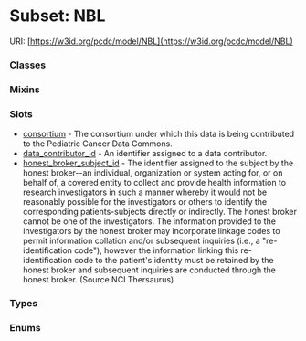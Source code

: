 
# Subset: NBL




URI: [https://w3id.org/pcdc/model/NBL](https://w3id.org/pcdc/model/NBL)


### Classes


### Mixins


### Slots

 * [consortium](consortium.md) - The consortium under which this data is being contributed to the Pediatric Cancer Data Commons.
 * [data_contributor_id](data_contributor_id.md) - An identifier assigned to a data contributor.
 * [honest_broker_subject_id](honest_broker_subject_id.md) - The identifier assigned to the subject by the honest broker--an individual, organization or system acting for, or on behalf of, a covered entity to collect and provide health information to research investigators in such a manner whereby it would not be reasonably possible for the investigators or others to identify the corresponding patients-subjects directly or indirectly. The honest broker cannot be one of the investigators. The information provided to the investigators by the honest broker may incorporate linkage codes to permit information collation and/or subsequent inquiries (i.e., a "re-identification code"), however the information linking this re-identification code to the patient's identity must be retained by the honest broker and subsequent inquiries are conducted through the honest broker. (Source NCI Thersaurus)

### Types


### Enums

